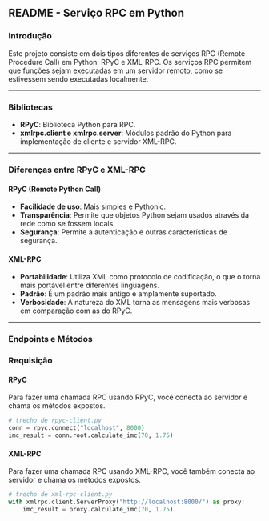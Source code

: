 
## README - Serviço RPC em Python

### Introdução

Este projeto consiste em dois tipos diferentes de serviços RPC (Remote Procedure Call) em Python: RPyC e XML-RPC. Os serviços RPC permitem que funções sejam executadas em um servidor remoto, como se estivessem sendo executadas localmente.

---

### Bibliotecas

- **RPyC**: Biblioteca Python para RPC.
- **xmlrpc.client e xmlrpc.server**: Módulos padrão do Python para implementação de cliente e servidor XML-RPC.

---

### Diferenças entre RPyC e XML-RPC

#### RPyC (Remote Python Call)

- **Facilidade de uso**: Mais simples e Pythonic.
- **Transparência**: Permite que objetos Python sejam usados através da rede como se fossem locais.
- **Segurança**: Permite a autenticação e outras características de segurança.
  
#### XML-RPC

- **Portabilidade**: Utiliza XML como protocolo de codificação, o que o torna mais portável entre diferentes linguagens.
- **Padrão**: É um padrão mais antigo e amplamente suportado.
- **Verbosidade**: A natureza do XML torna as mensagens mais verbosas em comparação com as do RPyC.

---

### Endpoints e Métodos


### Requisição

#### RPyC

Para fazer uma chamada RPC usando RPyC, você conecta ao servidor e chama os métodos expostos.

```python
# trecho de rpyc-client.py
conn = rpyc.connect("localhost", 8000)
imc_result = conn.root.calculate_imc(70, 1.75)
```

#### XML-RPC

Para fazer uma chamada RPC usando XML-RPC, você também conecta ao servidor e chama os métodos expostos.

```python
# trecho de xml-rpc-client.py
with xmlrpc.client.ServerProxy("http://localhost:8000/") as proxy:
    imc_result = proxy.calculate_imc(70, 1.75)
```

